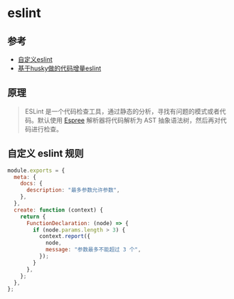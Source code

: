 # eslint

## 参考
- [自定义eslint](https://mp.weixin.qq.com/s/zDTRB9BQFbzj6SeAM7mVcA)
- [基于husky做的代码增量eslint](https://juejin.im/post/6865101730166767623?utm_source=gold_browser_extension)

## 原理

> ESLint 是一个代码检查工具，通过静态的分析，寻找有问题的模式或者代码。默认使用 [Espree](https://github.com/eslint/espree) 解析器将代码解析为 AST 抽象语法树，然后再对代码进行检查。

## 自定义 eslint 规则

```js
module.exports = {
  meta: {
    docs: {
      description: "最多参数允许参数",
    },
  },
  create: function (context) {
    return {
      FunctionDeclaration: (node) => {
        if (node.params.length > 3) {
          context.report({
            node,
            message: "参数最多不能超过 3 个",
          });
        }
      },
    };
  },
};
```
